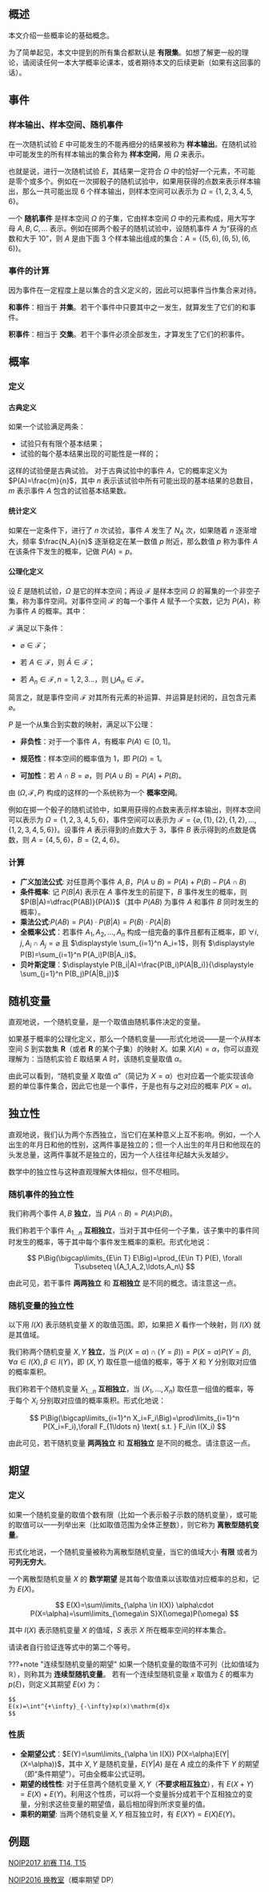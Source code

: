 ## 概述

本文介绍一些概率论的基础概念。

为了简单起见，本文中提到的所有集合都默认是 **有限集**。如想了解更一般的理论，请阅读任何一本大学概率论课本，或者期待本文的后续更新（如果有这回事的话）。

## 事件

### 样本输出、样本空间、随机事件

在一次随机试验 $E$ 中可能发生的不能再细分的结果被称为 **样本输出**。在随机试验中可能发生的所有样本输出的集合称为 **样本空间**，用 $\Omega$ 来表示。

也就是说，进行一次随机试验 $E$，其结果一定符合 $\Omega$ 中的恰好一个元素，不可能是零个或多个。例如在一次掷骰子的随机试验中，如果用获得的点数来表示样本输出，那么一共可能出现 $6$ 个样本输出，则样本空间可以表示为 $\Omega=\{1,2,3,4,5,6\}$。

一个 **随机事件** 是样本空间 $\Omega$ 的子集，它由样本空间 $\Omega$ 中的元素构成，用大写字母 $A, B, C,\ldots$ 表示。例如在掷两个骰子的随机试验中，设随机事件 $A$ 为“获得的点数和大于 $10$”，则 $A$ 是由下面 $3$ 个样本输出组成的集合：$A = \{ (5,6),(6,5),(6,6)\}$。

### 事件的计算

因为事件在一定程度上是以集合的含义定义的，因此可以把事件当作集合来对待。

**和事件**：相当于 **并集**。若干个事件中只要其中之一发生，就算发生了它们的和事件。

**积事件**：相当于 **交集**。若干个事件必须全部发生，才算发生了它们的积事件。

## 概率

### 定义

#### 古典定义

如果一个试验满足两条：

- 试验只有有限个基本结果；
- 试验的每个基本结果出现的可能性是一样的；

这样的试验便是古典试验。
对于古典试验中的事件 $A$，它的概率定义为 $P(A)=\frac{m}{n}$，其中 $n$ 表示该试验中所有可能出现的基本结果的总数目，$m$ 表示事件 $A$ 包含的试验基本结果数。

#### 统计定义

如果在一定条件下，进行了 $n$ 次试验，事件 $A$ 发生了 $N_A$ 次，如果随着 $n$ 逐渐增大，频率 $\frac{N_A}{n}$ 逐渐稳定在某一数值 $p$ 附近，那么数值 $p$ 称为事件 $A$ 在该条件下发生的概率，记做 $P(A)=p$。

#### 公理化定义

设 $E$ 是随机试验，$\Omega$ 是它的样本空间；再设 $\mathcal{F}$ 是样本空间 $\Omega$ 的幂集的一个非空子集，称为事件空间。对事件空间 $\mathcal{F}$ 的每一个事件 $A$ 赋予一个实数，记为 $P(A)$，称为事件 $A$ 的概率。其中：

$\mathcal{F}$ 满足以下条件：

- $\varnothing \in \mathcal{F}$；

- 若 $A \in \mathcal{F}$，则 $\bar{A} \in \mathcal{F}$；

- 若 $A_n \in \mathcal{F}, n = 1, 2, 3\dots$，则 $\bigcup A_n \in \mathcal{F}$。

简言之，就是事件空间 $\mathcal{F}$ 对其所有元素的补运算、并运算是封闭的，且包含元素 $\varnothing$。

$P$ 是一个从集合到实数的映射，满足以下公理：

- **非负性**：对于一个事件 $A$，有概率 $P(A)\in [0,1]$。

- **规范性**：样本空间的概率值为 $1$，即 $P(\Omega)=1$。

- **可加性**：若 $A\cap B=\varnothing$，则 $P(A\cup B) = P(A)+P(B)$。

由 $(\Omega,\mathcal{F},P)$ 构成的这样的一个系统称为一个 **概率空间**。

例如在掷一个骰子的随机试验中，如果用获得的点数来表示样本输出，则样本空间可以表示为 $\Omega=\{1,2,3,4,5,6\}$，事件空间可以表示为 $\mathcal{F} = \{\varnothing, \{1\}, \{2\}, \{1,2\}, \dots, \{1,2,3,4,5,6\}\}$。设事件 $A$ 表示得到的点数大于 $3$，事件 $B$ 表示得到的点数是偶数，则 $A = \{4,5,6\}$，$B = \{2,4,6\}$。

### 计算

- **广义加法公式**: 对任意两个事件 $A,B$，$P(A \cup B)=P(A)+P(B)-P(A\cap B)$
- **条件概率**: 记 $P(B|A)$ 表示在 $A$ 事件发生的前提下，$B$ 事件发生的概率，则 $P(B|A)=\dfrac{P(AB)}{P(A)}$（其中 $P(AB)$ 为事件 $A$ 和事件 $B$ 同时发生的概率）。
- **乘法公式**:$P(AB)=P(A)\cdot P(B|A)=P(B)\cdot P(A|B)$
- **全概率公式**：若事件 $A_1,A_2,\ldots,A_n$ 构成一组完备的事件且都有正概率，即 $\forall i,j, A_i\cap A_j=\varnothing$ 且 $\displaystyle \sum_{i=1}^n A_i=1$，则有 $\displaystyle P(B)=\sum_{i=1}^n P(A_i)P(B|A_i)$。
- **贝叶斯定理**：$\displaystyle P(B_i|A)=\frac{P(B_i)P(A|B_i)}{\displaystyle \sum_{j=1}^n P(B_j)P(A|B_j)}$

## 随机变量

直观地说，一个随机变量，是一个取值由随机事件决定的变量。

如果基于概率的公理化定义，那么一个随机变量——形式化地说——是一个从样本空间 $S$ 到实数集 $\mathbf{R}$（或者 $\mathbf{R}$ 的某个子集）的映射 $X$。如果 $X(A)=\alpha$，你可以直观理解为：当随机实验 $E$ 取结果 $A$ 时，该随机变量取值 $\alpha$。

由此可以看到，“随机变量 $X$ 取值 $\alpha$”（简记为 $X=\alpha$）也对应着一个能实现该命题的单位事件集合，因此它也是一个事件，于是也有与之对应的概率 $P(X=\alpha)$。

## 独立性

直观地说，我们认为两个东西独立，当它们在某种意义上互不影响。例如，一个人出生的年月日和他的性别，这两件事是独立的；但一个人出生的年月日和他现在的头发总量，这两件事就不是独立的，因为一个人往往年纪越大头发越少。

数学中的独立性与这种直观理解大体相似，但不尽相同。

### 随机事件的独立性

我们称两个事件 $A,B$  **独立**，当 $P(A\cap B)=P(A)P(B)$。

我们称若干个事件 $A_{1\ldots n}$ **互相独立**，当对于其中任何一个子集，该子集中的事件同时发生的概率，等于其中每个事件发生概率的乘积。形式化地说：

$$
P\Big(\bigcap\limits_{E\in T} E\Big)=\prod_{E\in T} P(E), \forall T\subseteq \{A_1,A_2,\ldots,A_n\}
$$

由此可见，若干事件 **两两独立** 和 **互相独立** 是不同的概念。请注意这一点。

### 随机变量的独立性

以下用 $I(X)$ 表示随机变量 $X$ 的取值范围。即，如果把 $X$ 看作一个映射，则 $I(X)$ 就是其值域。

我们称两个随机变量 $X,Y$  **独立**，当 $P\big((X=\alpha)\cap(Y=\beta)\big)=P(X=\alpha)P(Y=\beta),\forall \alpha\in I(X),\beta\in I(Y)$，即 $(X,Y)$ 取任意一组值的概率，等于 $X$ 和 $Y$ 分别取对应值的概率乘积。

我们称若干个随机变量 $X_{1\ldots n}$ **互相独立**，当 $(X_1,\ldots,X_n)$ 取任意一组值的概率，等于每个 $X_i$ 分别取对应值的概率乘积。形式化地说：

$$
P\Big(\bigcap\limits_{i=1}^n X_i=F_i\Big)=\prod\limits_{i=1}^n P(X_i=F_i),\forall F_{1\ldots n} \text{ s.t. } F_i\in I(X_i)
$$

由此可见，若干随机变量 **两两独立** 和 **互相独立** 是不同的概念。请注意这一点。

## 期望

### 定义

如果一个随机变量的取值个数有限（比如一个表示骰子示数的随机变量），或可能的取值可以一一列举出来（比如取值范围为全体正整数），则它称为 **离散型随机变量**。

形式化地说，一个随机变量被称为离散型随机变量，当它的值域大小 **有限** 或者为 **可列无穷大**。

一个离散型随机变量 $X$ 的 **数学期望** 是其每个取值乘以该取值对应概率的总和，记为 $E(X)$。

$$
E(X)=\sum\limits_{\alpha \in I(X)} \alpha\cdot P(X=\alpha)=\sum\limits_{\omega\in S}X(\omega)P(\omega)
$$

其中 $I(X)$ 表示随机变量 $X$ 的值域，$S$ 表示 $X$ 所在概率空间的样本集合。

请读者自行验证连等式中的第二个等号。

???+note "连续型随机变量的期望"
    如果一个随机变量的取值不可列（比如值域为 $\mathbb{R}$），则称其为 **连续型随机变量**。
    若有一个连续型随机变量 $x$ 取值为 $\xi$ 的概率为 $p(\xi)$，则定义其期望 $E(x)$ 为：
    
    $$
    E(x)=\int^{+\infty}_{-\infty}xp(x)\mathrm{d}x
    $$

### 性质

- **全期望公式**：$E(Y)=\sum\limits_{\alpha \in I(X)} P(X=\alpha)E(Y|(X=\alpha))$，其中 $X,Y$ 是随机变量，$E(Y|A)$ 是在 $A$ 成立的条件下 $Y$ 的期望（即“条件期望”）。可由全概率公式证明。
- **期望的线性性**: 对于任意两个随机变量 $X,Y$（**不要求相互独立**），有 $E(X+Y)=E(X)+E(Y)$。利用这个性质，可以将一个变量拆分成若干个互相独立的变量，分别求这些变量的期望值，最后相加得到所求变量的值。
- **乘积的期望**: 当两个随机变量 $X,Y$ 相互独立时，有 $E(XY)=E(X)E(Y)$。

## 例题

[NOIP2017 初赛 T14, T15](https://ti.luogu.com.cn/problemset/1022)

[NOIP2016 换教室](https://uoj.ac/problem/262)（概率期望 DP）
